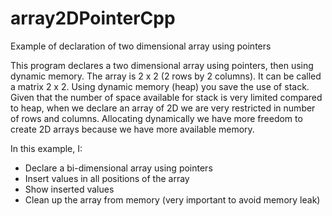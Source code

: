 # array2DPointerCpp
Example of declaration of two dimensional array using pointers

This program declares a two dimensional array using pointers, then using dynamic memory.
The array is 2 x 2 (2 rows by 2 columns). It can be called a matrix 2 x 2.
Using dynamic memory (heap) you save the use of stack.
Given that the number of space available for stack is very limited compared to heap, when we declare an array of 2D we are very restricted in number of rows and columns.
Allocating dynamically we have more freedom to create 2D arrays because we have more available memory.

In this example, I:
* Declare a bi-dimensional array using pointers
* Insert values in all positions of the array
* Show inserted values
* Clean up the array from memory (very important to avoid memory leak)
